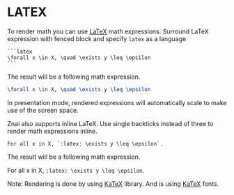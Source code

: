 # LATEX

To render math you can use [LaTeX](https://en.wikibooks.org/wiki/LaTeX/Mathematics) math expressions. 
Surround LaTeX expression with fenced block and specify `latex` as a language

    ```latex
    \forall x \in X, \quad \exists y \leq \epsilon
    ```

The result will be a following math expression.

```latex
\forall x \in X, \quad \exists y \leq \epsilon
```

In presentation mode, rendered expressions will automatically scale to make use of the screen space.

Znai also supports inline LaTeX. Use single backticks instead of three to render math expressions inline.

    For all x in X, `:latex: \exists y \leq \epsilon`.

The result will be a following math expression.

For all x in X, `:latex: \exists y \leq \epsilon`.

Note: Rendering is done by using [KaTeX](https://github.com/Khan/KaTeX) library.
And is using [KaTeX](https://github.com/Khan/KaTeX) fonts.  